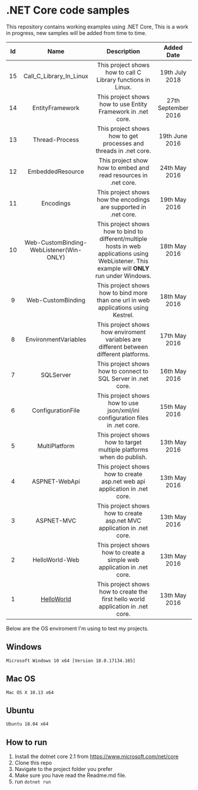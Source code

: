 ﻿.NET Core code samples
======================

This repository contains working examples using .NET Core, This is a work in progress, new samples will be added from time to time.

|Id|Name|Description|Added Date|
|:------:|:------:|:------:|:------:|
|15|Call_C_Library_In_Linux|This project shows how to call C Library functions in Linux.|19th July 2018|
|14|EntityFramework|This project shows how to use Entity Framework in .net core.|27th September 2016|
|13|Thread-Process|This project shows how to get processes and threads in .net core.|19th June 2016|
|12|EmbeddedResource|This project show how to embed and read resources in .net core.|24th May 2016|
|11|Encodings|This project shows how the encodings are supported in .net core.|19th May 2016|
|10|Web-CustomBinding-WebListener(Win-ONLY)|This project shows how to bind to different/multiple hosts in web applications using WebListener. This example will **ONLY** run under Windows.|18th May 2016|
|9|Web-CustomBinding|This project shows how to bind more than one url in web applications using Kestrel.|18th May 2016|
|8|EnvironmentVariables|This project shows how enviroment variables are different between different platforms.|17th May 2016|
|7|SQLServer|This project shows how to connect to SQL Server in .net core.|16th May 2016|
|6|ConfigurationFile|This project shows how to use json/xml/ini configuration files in .net core.|15th May 2016|
|5|MultiPlatform|This project shows how to target multiple platforms when do publish.|13th May 2016|
|4|ASPNET-WebApi|This project shows how to create asp.net web api application in .net core.|13th May 2016|
|3|ASPNET-MVC|This project shows how to create asp.net MVC application in .net core.|13th May 2016|
|2|HelloWorld-Web|This project shows how to create a simple web application in .net core.|13th May 2016|
|1|[HelloWorld](https://github.com/XiaoFaye/netcore-samples/tree/master/code-samples/1.HelloWorld)|This project shows how to create the first hello world application in .net core.|13th May 2016|



Below are the OS enviroment I'm using to test my projects.

 Windows
-------------------
`Microsoft Windows 10 x64 [Version 10.0.17134.165]`
 
 
 Mac OS
-------------------
`Mac OS X 10.13 x64`
 
 
 Ubuntu
-------------------
`Ubuntu 18.04 x64`
 
 
 
## How to run

1. Install the dotnet core 2.1 from https://www.microsoft.com/net/core
2. Clone this repo
3. Navigate to the project folder you prefer
4. Make sure you have read the Readme.md file.
5. run `dotnet run`
